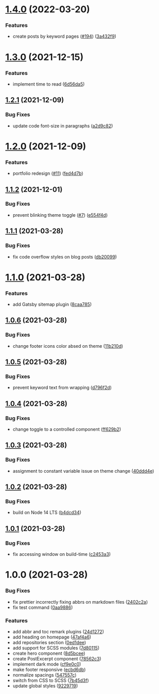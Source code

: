 # [1.4.0](https://github.com/Bartozzz/bartozzz.github.io/compare/v1.3.0...v1.4.0) (2022-03-20)


### Features

* create posts by keyword pages ([#194](https://github.com/Bartozzz/bartozzz.github.io/issues/194)) ([3a432f9](https://github.com/Bartozzz/bartozzz.github.io/commit/3a432f9e4abe9a677f792d2d5e04957ed578d2ae))

# [1.3.0](https://github.com/Bartozzz/bartozzz.github.io/compare/v1.2.1...v1.3.0) (2021-12-15)


### Features

* implement time to read ([6d56da5](https://github.com/Bartozzz/bartozzz.github.io/commit/6d56da5d4f907f6587731f626408fa06c1274206))

## [1.2.1](https://github.com/Bartozzz/bartozzz.github.io/compare/v1.2.0...v1.2.1) (2021-12-09)


### Bug Fixes

* update code font-size in paragraphs ([a2d9c82](https://github.com/Bartozzz/bartozzz.github.io/commit/a2d9c829c9db04835c4da27c8905c229cc910067))

# [1.2.0](https://github.com/Bartozzz/bartozzz.github.io/compare/v1.1.2...v1.2.0) (2021-12-09)


### Features

* portfolio redesign ([#11](https://github.com/Bartozzz/bartozzz.github.io/issues/11)) ([fed4d7b](https://github.com/Bartozzz/bartozzz.github.io/commit/fed4d7b49dca7fd94629354f2d1ab4fc50120108))

## [1.1.2](https://github.com/Bartozzz/bartozzz.github.io/compare/v1.1.1...v1.1.2) (2021-12-01)


### Bug Fixes

* prevent blinking theme toggle ([#7](https://github.com/Bartozzz/bartozzz.github.io/issues/7)) ([e554f4d](https://github.com/Bartozzz/bartozzz.github.io/commit/e554f4d8e0a5458c7d61d269d57e49388ab6703f))

## [1.1.1](https://github.com/Bartozzz/bartozzz.github.io/compare/v1.1.0...v1.1.1) (2021-03-28)


### Bug Fixes

* fix code overflow styles on blog posts ([db20099](https://github.com/Bartozzz/bartozzz.github.io/commit/db20099cd6bdd8944f64d7d12a8303b8dd61276c))

# [1.1.0](https://github.com/Bartozzz/bartozzz.github.io/compare/v1.0.6...v1.1.0) (2021-03-28)


### Features

* add Gatsby sitemap plugin ([8caa785](https://github.com/Bartozzz/bartozzz.github.io/commit/8caa78548d814d4d44da9fc6945a63d21eb2be7f))

## [1.0.6](https://github.com/Bartozzz/bartozzz.github.io/compare/v1.0.5...v1.0.6) (2021-03-28)


### Bug Fixes

* change footer icons color absed on theme ([11b210d](https://github.com/Bartozzz/bartozzz.github.io/commit/11b210d71df7f14344a52fd531016880f49e06b2))

## [1.0.5](https://github.com/Bartozzz/bartozzz.github.io/compare/v1.0.4...v1.0.5) (2021-03-28)


### Bug Fixes

* prevent keyword text from wrapping ([d796f2d](https://github.com/Bartozzz/bartozzz.github.io/commit/d796f2d66474b17c5c4ed21b1a7b10bd33247f51))

## [1.0.4](https://github.com/Bartozzz/bartozzz.github.io/compare/v1.0.3...v1.0.4) (2021-03-28)


### Bug Fixes

* change toggle to a controlled component ([ff629b2](https://github.com/Bartozzz/bartozzz.github.io/commit/ff629b2d8d6d245532a443b2de1a7518996a5cb5))

## [1.0.3](https://github.com/Bartozzz/bartozzz.github.io/compare/v1.0.2...v1.0.3) (2021-03-28)


### Bug Fixes

* assignment to constant variable issue on theme change ([40ddd4e](https://github.com/Bartozzz/bartozzz.github.io/commit/40ddd4e4ccb0fd0a1c227b3dec50933ca9e72844))

## [1.0.2](https://github.com/Bartozzz/bartozzz.github.io/compare/v1.0.1...v1.0.2) (2021-03-28)


### Bug Fixes

* build on Node 14 LTS ([b4dcd34](https://github.com/Bartozzz/bartozzz.github.io/commit/b4dcd3498f79688d67306a30570eca8ff402e9cb))

## [1.0.1](https://github.com/Bartozzz/bartozzz.github.io/compare/v1.0.0...v1.0.1) (2021-03-28)


### Bug Fixes

* fix accessing window on build-time ([c2453a3](https://github.com/Bartozzz/bartozzz.github.io/commit/c2453a33d29128381e47499aded1b206e9a93748))

# 1.0.0 (2021-03-28)


### Bug Fixes

* fix prettier incorrectly fixing abbrs on markdown files ([2402c2a](https://github.com/Bartozzz/bartozzz.github.io/commit/2402c2ab9a372ffef8b227e1e42292628bf906c2))
* fix test command ([0aa9886](https://github.com/Bartozzz/bartozzz.github.io/commit/0aa9886ee97b8d79469a0309c4fe5c88c85a5727))


### Features

* add abbr and toc remark plugins ([24d1272](https://github.com/Bartozzz/bartozzz.github.io/commit/24d127256d41801a05c40de4d3174e75d54fef69))
* add heading on homepage ([47af4a6](https://github.com/Bartozzz/bartozzz.github.io/commit/47af4a6b6b3bcb469565dc06b1845875c5939df5))
* add repositories section ([0ed1dee](https://github.com/Bartozzz/bartozzz.github.io/commit/0ed1dee5b7d24f751ab959311028b64d7ed0daab))
* add support for SCSS modules ([7d80115](https://github.com/Bartozzz/bartozzz.github.io/commit/7d80115ed94241b6b8fb3c0f37ba0dc0de003d82))
* create hero component ([8d5bcee](https://github.com/Bartozzz/bartozzz.github.io/commit/8d5bcee640ac89192b2e51ee0297882214290685))
* create PostExcerpt component ([78562c3](https://github.com/Bartozzz/bartozzz.github.io/commit/78562c36c10ceea069ec482f68ee86433757fbf7))
* implement dark mode ([cf9e0c0](https://github.com/Bartozzz/bartozzz.github.io/commit/cf9e0c063b24f3681a2ec7d5e5e0502243cfce92))
* make footer responsive ([ecbd6db](https://github.com/Bartozzz/bartozzz.github.io/commit/ecbd6dbaf5e885aab8e3ca65e0ae5466c7686797))
* normalize spacings ([547557c](https://github.com/Bartozzz/bartozzz.github.io/commit/547557c9859f56edf5f234f41a3f58c3c5f8434b))
* switch from CSS to SCSS ([7b45d3f](https://github.com/Bartozzz/bartozzz.github.io/commit/7b45d3f09e6b671a4d9fe8fa376c58d9ee2ca7b3))
* update global styles ([9229719](https://github.com/Bartozzz/bartozzz.github.io/commit/92297193aaf406c8e4324663488f1f2fd247670a))
